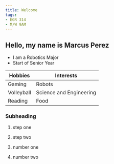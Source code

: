 ```yaml
---
title: Welcome
tags:
- EGR 314
- M/W 9AM
---
```


## Hello, my name is Marcus Perez

* I am a Robotics Major
* Start of Senior Year

Hobbies    | Interests
-----------|-------------------------
Gaming     | Robots
Volleyball | Science and Engineering
Reading    | Food

### Subheading

1. step one
2. step two

1. number one
2. number two

